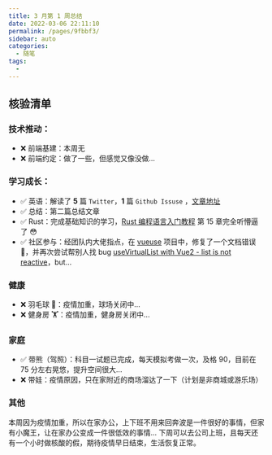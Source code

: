 ```yaml
---
title: 3 月第 1 周总结
date: 2022-03-06 22:11:10
permalink: /pages/9fbbf3/
sidebar: auto
categories:
  - 随笔
tags:
  - 
---
```

## 核验清单

### 技术推动：

- ❌ 前端基建：本周无
- ❌ 前端约定：做了一些，但感觉又像没做...

### 学习成长：

- ✅ 英语：解读了 **5** 篇 `Twitter`，**1** 篇 `Github Issuse` ，[文章地址](https://allenyu0118.github.io/categories/?category=English)
- ✅ 总结：第二篇总结文章
- ✅ Rust：完成基础知识的学习，[Rust 编程语言入门教程](https://www.bilibili.com/video/BV1hp4y1k7SV?p=1) 第 15 章完全听懵逼了 😳
- ✅ 社区参与：经团队内大佬指点，在 [vueuse](https://github.com/vueuse/vueuse) 项目中，修复了一个文档错误 🐶，并再次尝试帮别人找 bug [useVirtualList with Vue2 - list is not reactive](https://github.com/vueuse/vueuse/issues/1364)，but...

### 健康

- ❌ 羽毛球 🏸：疫情加重，球场关闭中...
- ❌ 健身房 🏋️：疫情加重，健身房关闭中...

### 家庭

- ✅ 带熊（驾照）：科目一试题已完成，每天模拟考做一次，及格 90，目前在 75 分左右晃悠，提升空间很大...
- ❌ 带娃：疫情原因，只在家附近的商场溜达了一下（计划是非商城或游乐场）

### 其他

本周因为疫情加重，所以在家办公，上下班不用来回奔波是一件很好的事情，但家有小魔王，让在家办公变成一件很低效的事情...
下周可以去公司上班，且每天还有一个小时做核酸的假，期待疫情早日结束，生活恢复正常。
